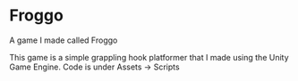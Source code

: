 # Froggo
A game I made called Froggo

This game is a simple grappling hook platformer that I made using the Unity Game Engine.
Code is under Assets -> Scripts
